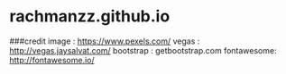 # rachmanzz.github.io

###credit
image      : https://www.pexels.com/
vegas      : http://vegas.jaysalvat.com/
bootstrap  : getbootstrap.com
fontawesome: http://fontawesome.io/
